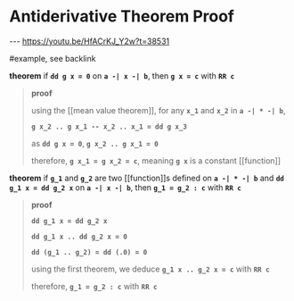 # Antiderivative Theorem Proof

--- <https://youtu.be/HfACrKJ_Y2w?t=38531>

#example, see backlink

**theorem** if **`dd g x = 0`** on **`a -| x -| b`**, then **`g x = c`** with **`RR c`**

> **proof**
>
> using the [[mean value theorem]], for any **`x_1`** and **`x_2`** in **`a -| * -| b`**,
>
> **`g x_2 .. g x_1 -- x_2 .. x_1 = dd g x_3`**
>
> as **`dd g x = 0`**, **`g x_2 .. g x_1 = 0`**
>
> therefore, **`g x_1 = g x_2 = c`**, meaning **`g x`** is a constant [[function]]

**theorem** if **`g_1`** and **`g_2`** are two [[function]]s defined on **`a -| * -| b`** and **`dd g_1 x = dd g_2 x`** on **`a -| x -| b`**, then **`g_1 = g_2 : c`** with **`RR c`**

> **proof**
>
> **`dd g_1 x = dd g_2 x`**
>
> **`dd g_1 x .. dd g_2 x = 0`**
>
> **`dd (g_1 .. g_2) = dd (.0) = 0`**
>
> using the first theorem, we deduce **`g_1 x .. g_2 x = c`** with **`RR c`**
>
> therefore, **`g_1 = g_2 : c`** with **`RR c`**
